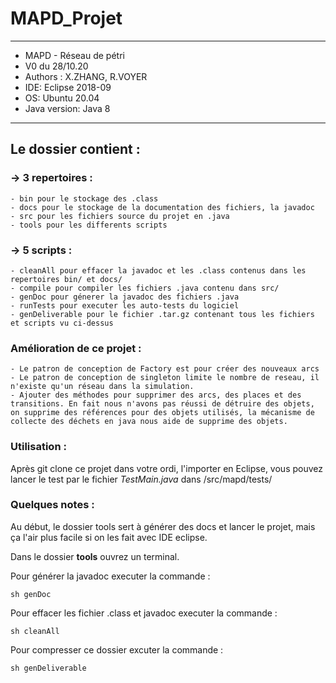 # MAPD_Projet

**********************************************************
* MAPD - Réseau de pétri				 
* V0 du 28/10.20					 
* Authors : X.ZHANG, R.VOYER	
* IDE: Eclipse 2018-09
* OS: Ubuntu 20.04
* Java version: Java 8
**********************************************************

## Le dossier  contient :

### -> 3 repertoires :
	- bin pour le stockage des .class
	- docs pour le stockage de la documentation des fichiers, la javadoc
	- src pour les fichiers source du projet en .java
	- tools pour les differents scripts 

### -> 5 scripts :
	- cleanAll pour effacer la javadoc et les .class contenus dans les repertoires bin/ et docs/
	- compile pour compiler les fichiers .java contenu dans src/ 
	- genDoc pour génerer la javadoc des fichiers .java
	- runTests pour executer les auto-tests du logiciel 
	- genDeliverable pour le fichier .tar.gz contenant tous les fichiers et scripts vu ci-dessus

### Amélioration de ce projet :
	- Le patron de conception de Factory est pour créer des nouveaux arcs
	- Le patron de conception de singleton limite le nombre de reseau, il n'existe qu'un réseau dans la simulation.
	- Ajouter des méthodes pour supprimer des arcs, des places et des transitions. En fait nous n'avons pas réussi de détruire des objets, on supprime des références pour des objets utilisés, la mécanisme de collecte des déchets en java nous aide de supprime des objets.

### Utilisation : 

Après git clone ce projet dans votre ordi, l'importer en Eclipse, vous pouvez lancer le test par le fichier *TestMain.java* dans /src/mapd/tests/


### Quelques notes :

Au début, le dossier tools sert à générer des docs et lancer le projet, mais ça l'air plus facile si on les fait avec IDE eclipse.

Dans le dossier **tools** ouvrez un terminal.

Pour générer la javadoc executer la commande : 
```terminal
sh genDoc
```

Pour effacer les fichier .class et javadoc executer la commande : 
```terminal
sh cleanAll
```

Pour compresser ce dossier excuter la commande : 
```terminal
sh genDeliverable
```

